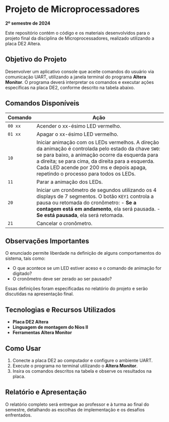 # Projeto de Microprocessadores

**2º semestre de 2024**

Este repositório contém o código e os materiais desenvolvidos para o projeto final da disciplina de Microprocessadores, realizado utilizando a placa DE2 Altera.

## Objetivo do Projeto

Desenvolver um aplicativo console que aceite comandos do usuário via comunicação UART, utilizando a janela terminal do programa **Altera Monitor**. O programa deverá interpretar os comandos e executar ações específicas na placa DE2, conforme descrito na tabela abaixo.

## Comandos Disponíveis

| Comando | Ação |
|---------|------|
| `00 xx` | Acender o xx-ésimo LED vermelho. |
| `01 xx` | Apagar o xx-ésimo LED vermelho. |
| `10`    | Iniciar animação com os LEDs vermelhos. A direção da animação é controlada pelo estado da chave `SW0`: se para baixo, a animação ocorre da esquerda para a direita; se para cima, da direita para a esquerda. Cada LED acende por 200 ms e depois apaga, repetindo o processo para todos os LEDs. |
| `11`    | Parar a animação dos LEDs. |
| `20`    | Iniciar um cronômetro de segundos utilizando os 4 displays de 7 segmentos. O botão `KEY1` controla a pausa ou retomada do cronômetro: - **Se a contagem está em andamento**, ela será pausada. - **Se está pausada**, ela será retomada. |
| `21`    | Cancelar o cronômetro. |

## Observações Importantes

O enunciado permite liberdade na definição de alguns comportamentos do sistema, tais como:

- O que acontece se um LED estiver aceso e o comando de animação for digitado?
- O cronômetro deve ser zerado ao ser pausado?

Essas definições foram especificadas no relatório do projeto e serão discutidas na apresentação final.

## Tecnologias e Recursos Utilizados

- **Placa DE2 Altera**
- **Linguagem de montagem do Nios II**
- **Ferramentas Altera Monitor**

## Como Usar

1. Conecte a placa DE2 ao computador e configure o ambiente UART.
2. Execute o programa no terminal utilizando o **Altera Monitor**.
3. Insira os comandos descritos na tabela e observe os resultados na placa.

## Relatório e Apresentação

O relatório completo será entregue ao professor e à turma ao final do semestre, detalhando as escolhas de implementação e os desafios enfrentados.
